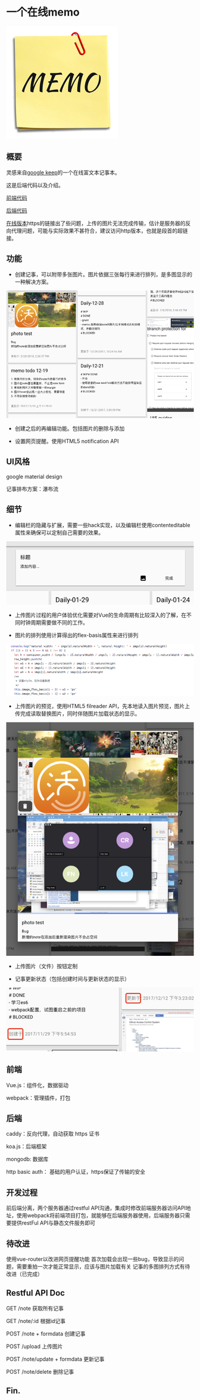 # 一个在线memo
![logo](https://raw.githubusercontent.com/8zf/memo/master/logo.png)

## 概要
灵感来自[google keep](https://keep.google.com)的一个在线富文本记事本。

这是后端代码以及介绍。

[前端代码](https://github.com/SharpZhang/memo-front-end)

[后端代码](https://github.com/SharpZhang/memo)

[在线版本](http://memo.zhangfeng.site)https的链接出了些问题，上传的图片无法完成传输，估计是服务器的反向代理问题，可能与实际效果不甚符合，建议访问http版本，也就是段首的超链接。

## 功能
- 创建记事，可以附带多张图片。图片依据三张每行来进行排列，是多图显示的一种解决方案。

![1](https://raw.githubusercontent.com/8zf/memo/master/1.png)

- 创建之后的再编辑功能。包括图片的删除与添加

- 设置网页提醒。使用HTML5 notification API

## UI风格
google material design 

记事排布方案：瀑布流

## 细节
- 编辑栏的隐藏与扩展，需要一些hack实现，以及编辑栏使用contenteditable属性来确保可以定制自己需要的效果。

![editor](https://raw.githubusercontent.com/8zf/memo/master/editor.png)

- 上传图片过程的用户体验优化需要对Vue的生命周期有比较深入的了解，在不同时钟周期需要做不同的工作。

- 图片的排列使用计算得出的flex-basis属性来进行排列

![5](https://raw.githubusercontent.com/8zf/memo/master/5.png)

- 上传图片的预览，使用HTML5 filreader API，先本地读入图片预览，图片上传完成读取替换图片，同时伴随图片加载状态的显示。

![2](https://raw.githubusercontent.com/8zf/memo/master/2.png)

- 上传图片（文件）按钮定制

- 记事更新状态（包括创建时间与更新状态的显示）

![4](https://raw.githubusercontent.com/8zf/memo/master/4.png)

## 前端
Vue.js：组件化，数据驱动

webpack：管理插件，打包

## 后端
caddy：反向代理，自动获取 https 证书

koa.js：后端框架

mongodb: 数据库

http basic auth： 基础的用户认证，https保证了传输的安全

## 开发过程
前后端分离，两个服务器通过restful API沟通，集成时修改前端服务器访问API地址，使用webpack将前端项目打包，就能够在后端服务器使用，后端服务器只需要提供restFul API与静态文件服务即可

## 待改进
使用vue-router以改进网页提醒功能
首次加载会出现一些bug，导致显示的问题，需要重拍一次才能正常显示，应该与图片加载有关
记事的多图排列方式有待改进（已完成）

## Restful API Doc
GET /note 获取所有记事

GET /note/:id 根据id记事

POST /note + formdata 创建记事

POST /upload 上传图片

POST /note/update + formdata 更新记事

POST /note/delete 删除记事


## Fin.
